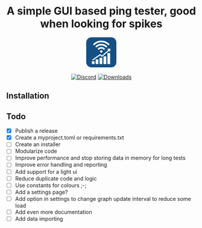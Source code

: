 <h1 align="center">
A simple GUI based ping tester, good when looking for spikes
</h1>



<div align="center">

![pl_logo](https://raw.githubusercontent.com/fivepandasna/Ping-Poller/main/assets/icons/icon-80.png)

[![Discord](https://img.shields.io/badge/Discord-FivePandas-9089DA?logo=discord&style=for-the-badge)](https://discord.com/users/628709323068932125)
[![Downloads](https://img.shields.io/github/downloads/fivepandasna/Ping-Poller/total?label=downloads&color=208a19&logo=github&style=for-the-badge)](https://github.com/fivepandasna/Ping-Poller/releases)
</div>

## Installation 


## Todo

 -[x] Publish a release
- [x] Create a myproject.toml or requirements.txt
- [ ] Create an installer
- [ ] Modularize code
- [ ] Improve performance and stop storing data in memory for long tests
- [ ] Improve error handling and reporting
- [ ] Add support for a light ui
- [ ] Reduce duplicate code and logic
- [ ] Use constants for colours ;-;
- [ ] Add a settings page?
- [ ] Add option in settings to change graph update interval to reduce some load
- [ ] Add even more documentation
- [ ] Add data importing 
